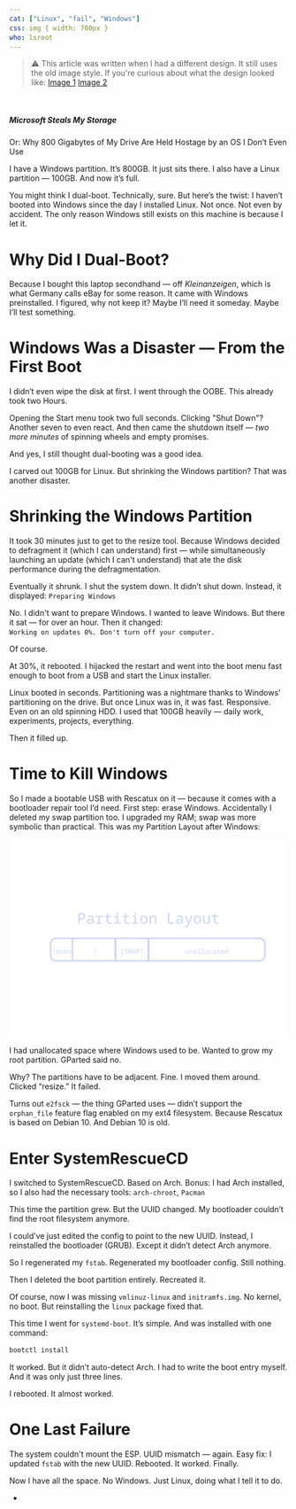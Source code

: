 ```yaml
---
cat: ["Linux", "fail", "Windows"]
css: img { width: 700px }
who: lsroot
---
```

> ⚠️ This article was written when I had a different design. It still uses the old image style. If you're curious about what the design looked like: [Image 1](https://cloud.fiosproject.de/legacyblog1.png)  [Image 2](https://cloud.fiosproject.de/legacyblog2.png)  
<br>

##### Microsoft Steals My Storage
Or: Why 800 Gigabytes of My Drive Are Held Hostage by an OS I Don’t Even Use

I have a Windows partition. It’s 800GB. It just sits there. I also have a Linux partition — 100GB. And now it’s full.

You might think I dual-boot. Technically, sure. But here’s the twist: I haven’t booted into Windows since the day I installed Linux. Not once. Not even by accident. The only reason Windows still exists on this machine is because I let it.
# Why Did I Dual-Boot?
Because I bought this laptop secondhand — off _Kleinanzeigen_, which is what Germany calls eBay for some reason. It came with Windows preinstalled. I figured, why not keep it? Maybe I’ll need it someday. Maybe I’ll test something.
# Windows Was a Disaster — From the First Boot
I didn’t even wipe the disk at first. I went through the OOBE. This already took two Hours.

Opening the Start menu took two full seconds. Clicking "Shut Down"? Another seven to even react. And then came the shutdown itself — _two more minutes_ of spinning wheels and empty promises.

And yes, I still thought dual-booting was a good idea.

I carved out 100GB for Linux. But shrinking the Windows partition? That was another disaster.
# Shrinking the Windows Partition
It took 30 minutes just to get to the resize tool. Because Windows decided to defragment it (which I can understand) first — while simultaneously launching an update (which I can't understand) that ate the disk performance during the defragmentation.

Eventually it shrunk. I shut the system down. It didn’t shut down. Instead, it displayed: `Preparing Windows`

No. I didn't want to prepare Windows. I wanted to leave Windows. But there it sat — for over an hour. Then it changed:  
`Working on updates 0%. Don't turn off your computer.`

Of course.

At 30%, it rebooted. I hijacked the restart and went into the boot menu fast enough to boot from a USB and start the Linux installer.

Linux booted in seconds. Partitioning was a nightmare thanks to Windows' partitioning on the drive. But once Linux was in, it was fast. Responsive. Even on an old spinning HDD. I used that 100GB heavily — daily work, experiments, projects, everything.

Then it filled up.
# Time to Kill Windows
So I made a bootable USB with Rescatux on it — because it comes with a bootloader repair tool I’d need. First step: erase Windows. Accidentally I deleted my swap partition too. I upgraded my RAM; swap was more symbolic than practical.
This was my Partition Layout after Windows:

![](/files/partitions_new.png)

I had unallocated space where Windows used to be. Wanted to grow my root partition. GParted said no.

Why? The partitions have to be adjacent. Fine. I moved them around. Clicked “resize.” It failed.

Turns out `e2fsck` — the thing GParted uses — didn’t support the `orphan_file` feature flag enabled on my ext4 filesystem. Because Rescatux is based on Debian 10. And Debian 10 is old. 

# Enter SystemRescueCD
I switched to SystemRescueCD. Based on Arch. Bonus: I had Arch installed, so I also had the necessary tools: `arch-chroot`, `Pacman`

This time the partition grew. But the UUID changed. My bootloader couldn’t find the root filesystem anymore.

I could’ve just edited the config to point to the new UUID. Instead, I reinstalled the bootloader (GRUB). Except it didn’t detect Arch anymore.

So I regenerated my `fstab`. Regenerated my bootloader config. Still nothing.

Then I deleted the boot partition entirely. Recreated it.

Of course, now I was missing `vmlinuz-linux` and `initramfs.img`. No kernel, no boot. But reinstalling the `linux` package fixed that.

This time I went for `systemd-boot`. It’s simple. And was installed with one command:
```bash
bootctl install
```
It worked. But it didn’t auto-detect Arch. I had to write the boot entry myself. And it was only just three lines.

I rebooted. It almost worked.
# One Last Failure
The system couldn't mount the ESP. UUID mismatch — again. Easy fix: I updated `fstab` with the new UUID. Rebooted. It worked. Finally.

Now I have all the space. No Windows. Just Linux, doing what I tell it to do.



















-
